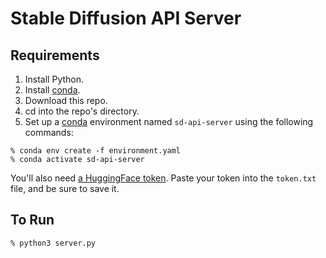 # Stable Diffusion API Server

## Requirements

1. Install Python.
1. Install [conda](https://conda.io/projects/conda/en/latest/user-guide/install/download.html).
1. Download this repo.
1. cd into the repo's directory.
1. Set up a [conda](https://conda.io) environment named `sd-api-server` using the following commands:

```
% conda env create -f environment.yaml
% conda activate sd-api-server
```

You'll also need [a HuggingFace token](https://huggingface.co/settings/tokens). Paste your token into the `token.txt` file, and be sure to save it.

## To Run

```
% python3 server.py
```
